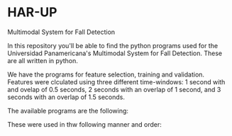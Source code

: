 # HAR-UP
Multimodal System for Fall Detection

In this repository you'll be able to find the python programs used for the Universidad Panamericana's Multimodal System for Fall Detection.
 These are all written  in python.
 
We have the programs for feature selection, training and validation. Features were clculated using three different time-windows: 1 second
 with and ovelap of 0.5 seconds, 2 seconds with an overlap of 1 second, and 3 seconds with an overlap of 1.5 seconds.

The available programs are the following:


These were used in thw following manner and order:

